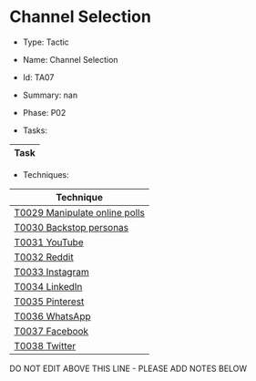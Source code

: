# Channel Selection

* Type: Tactic

* Name: Channel Selection

* Id: TA07

* Summary: nan

* Phase: P02

* Tasks:

| Task |
| ---- |


* Techniques: 

| Technique |
| --------- |
| [T0029 Manipulate online polls](../techniques/T0029.md) |
| [T0030 Backstop personas](../techniques/T0030.md) |
| [T0031 YouTube](../techniques/T0031.md) |
| [T0032 Reddit](../techniques/T0032.md) |
| [T0033 Instagram](../techniques/T0033.md) |
| [T0034 LinkedIn](../techniques/T0034.md) |
| [T0035 Pinterest](../techniques/T0035.md) |
| [T0036 WhatsApp](../techniques/T0036.md) |
| [T0037 Facebook](../techniques/T0037.md) |
| [T0038 Twitter](../techniques/T0038.md) |

DO NOT EDIT ABOVE THIS LINE - PLEASE ADD NOTES BELOW